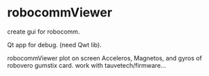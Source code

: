 robocommViewer
==============

create gui for robocomm.

Qt app for debug. (need Qwt lib).

robocommViewer plot on screen Acceleros, Magnetos, and gyros of robovero gumstix card.
work with tauvetech/firmware...


